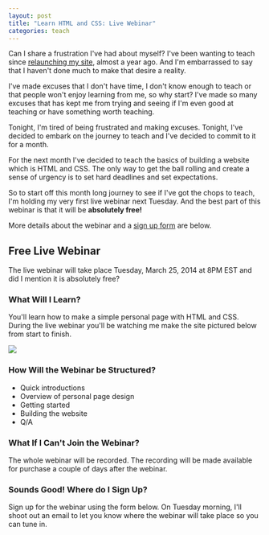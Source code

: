 ```yaml
---
layout: post
title: "Learn HTML and CSS: Live Webinar"
categories: teach
---
```


Can I share a frustration I've had about myself? I've been wanting to teach since <a href="{{ site.url }}/quest-teach-learn" target="_blank">relaunching my site</a>, almost a year ago. And I'm embarrassed to say that I haven't done much to make that desire a reality.

I've made excuses that I don't have time, I don't know enough to teach or that people won't enjoy learning from me, so why start? I've made so many excuses that has kept me from trying and seeing if I'm even good at teaching or have something worth teaching.

Tonight, I'm tired of being frustrated and making excuses. Tonight, I've decided to embark on the journey to teach and I've decided to commit to it for a month.

For the next month I've decided to teach the basics of building a website which is HTML and CSS. The only way to get the ball rolling and create a sense of urgency is to set hard deadlines and set expectations.

So to start off this month long journey to see if I've got the chops to teach, I'm holding my very first live webinar next Tuesday. And the best part of this webinar is that it will be __absolutely free!__

More details about the webinar and a <a href="{{ site.url }}/learn-html-css-webinar/#mc-embedded-subscribe-form">sign up form</a> are below.

## Free Live Webinar
The live webinar will take place Tuesday, March 25, 2014 at 8PM EST and did I mention it is absolutely free?

### What Will I Learn?
You'll learn how to make a simple personal page with HTML and CSS. During the live webinar you'll be watching me make the site pictured below from start to finish.

![](https://dl.dropboxusercontent.com/u/1228961/michaellee/2014/03%20-%20March/layout.jpg)

### How Will the Webinar be Structured?
- Quick introductions
- Overview of personal page design
- Getting started
- Building the website
- Q/A

### What If I Can't Join the Webinar?
The whole webinar will be recorded. The recording will be made available for purchase a couple of days after the webinar.

### Sounds Good! Where do I Sign Up?
Sign up for the webinar using the form below. On Tuesday morning, I'll shoot out an email to let you know where the webinar will take place so you can tune in.
